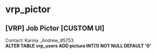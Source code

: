# vrp_pictor
<h2>[VRP] Job Pictor [CUSTOM UI]</h2>
Contact: Karma  _Andrew_#5753 <br>
<strong> ALTER TABLE vrp_users ADD pictura INT(1) NOT NULL DEFAULT '0' </strong>

